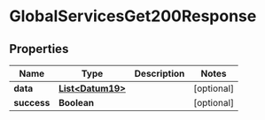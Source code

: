

# GlobalServicesGet200Response


## Properties

Name | Type | Description | Notes
------------ | ------------- | ------------- | -------------
**data** | [**List&lt;Datum19&gt;**](Datum19.md) |  |  [optional]
**success** | **Boolean** |  |  [optional]



